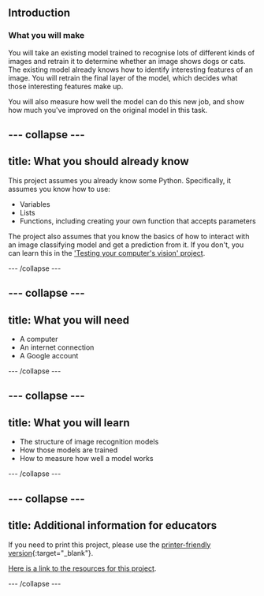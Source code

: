 ## Introduction

### What you will make

You will take an existing model trained to recognise lots of different kinds of images and retrain it to determine whether an image shows dogs or cats. The existing model already knows how to identify interesting features of an image. You will retrain the final layer of the model, which decides what those interesting features make up.

You will also measure how well the model can do this new job, and show how much you've improved on the original model in this task.

--- collapse ---
---
title: What you should already know
---
This project assumes you already know some Python. Specifically, it assumes you know how to use:

+ Variables
+ Lists
+ Functions, including creating your own function that accepts parameters

The project also assumes that you know the basics of how to interact with an image classifying model and get a prediction from it. If you don't, you can learn this in the ['Testing your computer's vision' project](https://projects.raspberrypi.org/en/projects/testing-your-computers-vision).

--- /collapse ---

--- collapse ---
---
title: What you will need
---

+ A computer
+ An internet connection
+ A Google account

--- /collapse ---

--- collapse ---
---
title: What you will learn
---

+ The structure of image recognition models
+ How those models are trained
+ How to measure how well a model works

--- /collapse ---

--- collapse ---
---
title: Additional information for educators
---

If you need to print this project, please use the [printer-friendly version](https://projects.raspberrypi.org/en/projects/cats-vs-dogs/print){:target="_blank"}.

[Here is a link to the resources for this project](https://rpf.io/cats-vs-dogs-go).

--- /collapse ---
